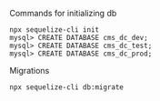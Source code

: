 Commands for initializing db

```
npx sequelize-cli init
mysql> CREATE DATABASE cms_dc_dev;
mysql> CREATE DATABASE cms_dc_test;
mysql> CREATE DATABASE cms_dc_prod;
```

Migrations

```
npx sequelize-cli db:migrate
```